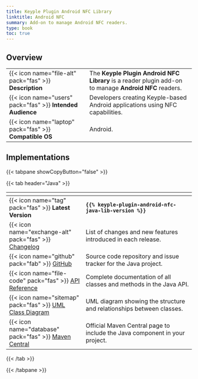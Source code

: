```yaml
---
title: Keyple Plugin Android NFC Library
linktitle: Android NFC
summary: Add-on to manage Android NFC readers.
type: book
toc: true
---
```

<style>
table th:nth-child(1) {
  width: 12rem;
}
</style>

## Overview

|                                                            |                                                                                                        |
|------------------------------------------------------------|--------------------------------------------------------------------------------------------------------|
| {{< icon name="file-alt" pack="fas" >}} **Description**    | The **Keyple Plugin Android NFC Library** is a reader plugin add-on to manage **Android NFC** readers. |
| {{< icon name="users" pack="fas" >}} **Intended Audience** | Developers creating Keyple-based Android applications using NFC capabilities.                          |
| {{< icon name="laptop" pack="fas" >}} **Compatible OS**    | Android.                                                                                               |

## Implementations

{{< tabpane showCopyButton="false" >}}

{{< tab header="Java" >}}

<table>
<thead><tr><th></th><th></th></tr></thead>
<tbody>
  <tr>
    <td>{{< icon name="tag" pack="fas" >}} <strong>Latest Version</strong></td>
    <td><strong><code>{{% keyple-plugin-android-nfc-java-lib-version %}}</code></strong></td>
  </tr>
  <tr>
    <td>{{< icon name="exchange-alt" pack="fas" >}} <a href="https://github.com/eclipse-keyple/keyple-plugin-android-nfc-java-lib/blob/main/CHANGELOG.md">Changelog</a></td>
    <td>List of changes and new features introduced in each release.</td>
  </tr>
  <tr>
    <td>{{< icon name="github" pack="fab" >}} <a href="https://github.com/eclipse-keyple/keyple-plugin-android-nfc-java-lib/">GitHub</a></td>
    <td>Source code repository and issue tracker for the Java project.</td>
  </tr>
  <tr>
    <td>{{< icon name="file-code" pack="fas" >}} <a href="https://docs.keyple.org/keyple-plugin-android-nfc-java-lib/">API Reference</a></td>
    <td>Complete documentation of all classes and methods in the Java API.</td>
  </tr>
  <tr>
    <td>{{< icon name="sitemap" pack="fas" >}} <a href="https://docs.keyple.org/keyple-plugin-android-nfc-java-lib/">UML Class Diagram</a></td>
    <td>UML diagram showing the structure and relationships between classes.</td>
  </tr>
  <tr>
    <td>{{< icon name="database" pack="fas" >}} <a href="https://central.sonatype.com/search?q=keyple-plugin-android-nfc-java-lib">Maven Central</a></td>
    <td>Official Maven Central page to include the Java component in your project.</td>
  </tr>
</tbody>
</table>

{{< /tab >}}

{{< /tabpane >}}